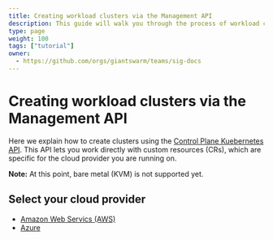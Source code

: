 ```yaml
---
title: Creating workload clusters via the Management API
description: This guide will walk you through the process of workload cluster creation via Control Plane Kubernetes.
type: page
weight: 100
tags: ["tutorial"]
owner:
  - https://github.com/orgs/giantswarm/teams/sig-docs
---
```


# Creating workload clusters via the Management API

Here we explain how to create clusters using the [Control Plane Kuebernetes API](/basics/api/#management-api). This API lets you work directly with custom resources (CRs), which are specific for the cloud provider you are running on.

**Note:** At this point, bare metal (KVM) is not supported yet.

## Select your cloud provider

- [Amazon Web Servics (AWS)](/guides/creating-clusters-via-crs-on-aws/)
- [Azure](/guides/creating-clusters-via-crs-on-azure/)
